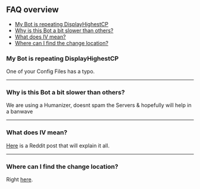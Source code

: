 ## FAQ overview

* [My Bot is repeating DisplayHighestCP](https://github.com/NecronomiconCoding/NecroBot/wiki/_new#my-bot-is-repeating-displayhighestcp)
*  [Why is this Bot a bit slower than others?](https://github.com/NecronomiconCoding/NecroBot/wiki/FaQ#why-is-this-bot-a-bit-slower-than-others)
* [What does IV mean?](https://github.com/NecronomiconCoding/NecroBot/wiki/FaQ#what-does-iv-mean)
* [Where can I find the change location?](https://github.com/NecronomiconCoding/NecroBot/wiki/FaQ#where-can-i-find-the-change-location)

### My Bot is repeating DisplayHighestCP
One of your Config Files has a typo.

***
### Why is this Bot a bit slower than others?
We are using a Humanizer, doesnt spam the Servers & hopefully will help in a banwave

***
### What does IV mean?
[Here](https://www.reddit.com/r/TheSilphRoad/comments/4tzcmk/faq_on_ivs_info_megathread/) is a Reddit post that will explain it all.

***
### Where can I find the change location?
Right [here](https://github.com/NecronomiconCoding/NecroBot/wiki/Getting-Started#changing-the-location-of-the-bot).